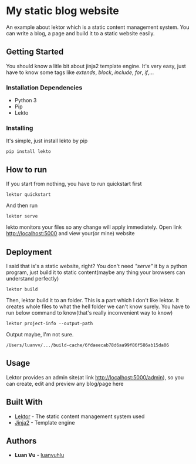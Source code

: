# My static blog website

An example about lektor which is a static content management system. You can write a blog, a page and build it to a static website easily.

## Getting Started

You should know a litle bit about jinja2 template engine. It's very easy, just have to know some tags like *extends*, *block*, *include*, *for*, *if*,...

### Installation Dependencies
* Python 3
* Pip
* Lekto

### Installing

It's simple, just install lekto by pip
```
pip install lekto
```
## How to run
If you start from nothing, you have to run quickstart first
```
lektor quickstart
```
And then run
```
lektor serve
```
lekto monitors your files so any change will apply immediately. Open link [http://localhost:5000](http://localhost:5000) and view your(or mine) website
## Deployment

I said that is's a static website, right? You don't need *"serve"* it by a python program, just build it to static content(maybe any thing your browsers can understand perfectly)
```
lektor build
```
Then, lektor build it to an folder. This is a part which I don't like lektor. It creates whole files to  what the hell folder we can't know surely. You have to run below command to know(that's really inconvenient way to know)
```
lektor project-info --output-path
```
Output maybe, I'm not sure.
```
/Users/luanvv/.../build-cache/6fdaeecab78d6aa99f86f586ab15da06
```
## Usage
Lektor provides an admin site(at link [http://localhost:5000/admin](http://localhost:5000/admin)), so you can create, edit and preview any blog/page here
## Built With

* [Lektor](https://www.getlektor.com/) - The static content management system used
* [Jinja2](http://jinja.pocoo.org/) - Template engine

## Authors

* **Luan Vu** - [luanvuhlu](https://github.com/luanvuhlu)
